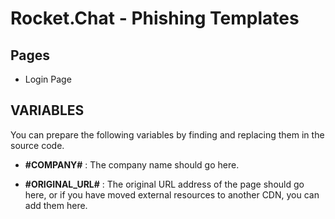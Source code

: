 
# Rocket.Chat - Phishing Templates

## Pages

* Login Page

## VARIABLES
You can prepare the following variables by finding and replacing them in the source code.

* **#COMPANY#** : The company name should go here. 

* **#ORIGINAL_URL#** : The original URL address of the page should go here, or if you have moved external resources to another CDN, you can add them here. 